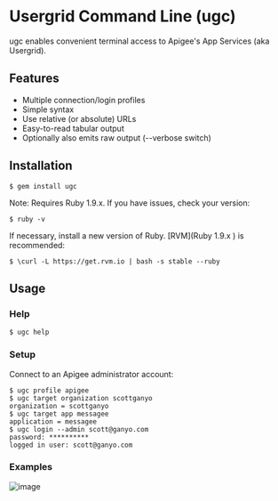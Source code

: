 # Usergrid Command Line (ugc)

ugc enables convenient terminal access to Apigee's App Services (aka Usergrid).

## Features

* Multiple connection/login profiles
* Simple syntax
* Use relative (or absolute) URLs
* Easy-to-read tabular output
* Optionally also emits raw output (--verbose switch)

## Installation

    $ gem install ugc
    
Note: Requires Ruby 1.9.x. If you have issues, check your version:

	$ ruby -v
	
If necessary, install a new version of Ruby. [RVM](Ruby 1.9.x
) is recommended:

	$ \curl -L https://get.rvm.io | bash -s stable --ruby

## Usage

### Help

    $ ugc help

### Setup

Connect to an Apigee administrator account:

	$ ugc profile apigee
	$ ugc target organization scottganyo
	organization = scottganyo
	$ ugc target app messagee
	application = messagee
	$ ugc login --admin scott@ganyo.com
	password: **********
	logged in user: scott@ganyo.com
	

### Examples

![image](https://github.com/scottganyo/ugc/raw/master/examples.jpeg)
